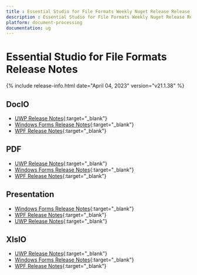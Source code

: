 ```yaml
---
title : Essential Studio for File Formats Weekly Nuget Release Release Notes  
description : Essential Studio for File Formats Weekly Nuget Release Release Notes  
platform: document-processing
documentation: ug
---
```


# Essential Studio for File Formats  Release Notes  

{% include release-info.html date="April 04, 2023" version="v21.1.38" %} 

## DocIO


* [UWP Release Notes](/uwp/release-notes/v21.1.38#docio){:target="_blank"}
* [Windows Forms Release Notes](/windowsforms/release-notes/v21.1.38#docio){:target="_blank"}
* [WPF Release Notes](/wpf/release-notes/v21.1.38#docio){:target="_blank"}


## PDF


* [UWP Release Notes](/uwp/release-notes/v21.1.38#pdf){:target="_blank"}
* [Windows Forms Release Notes](/windowsforms/release-notes/v21.1.38#pdf){:target="_blank"}
* [WPF Release Notes](/wpf/release-notes/v21.1.38#pdf){:target="_blank"}


## Presentation


* [Windows Forms Release Notes](/windowsforms/release-notes/v21.1.38#presentation){:target="_blank"}
* [WPF Release Notes](/wpf/release-notes/v21.1.38#presentation){:target="_blank"}
* [UWP Release Notes](/uwp/release-notes/v21.1.38#presentation){:target="_blank"}


## XlsIO


* [UWP Release Notes](/uwp/release-notes/v21.1.38#xlsio){:target="_blank"}
* [Windows Forms Release Notes](/windowsforms/release-notes/v21.1.38#xlsio){:target="_blank"}
* [WPF Release Notes](/wpf/release-notes/v21.1.38#xlsio){:target="_blank"}